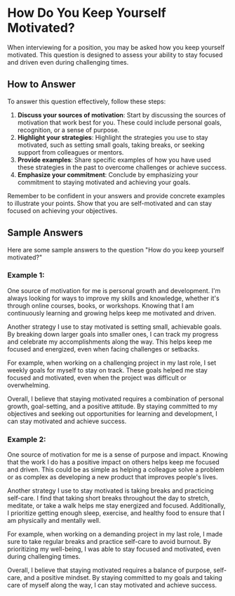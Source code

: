 How Do You Keep Yourself Motivated?
========================================================

When interviewing for a position, you may be asked how you keep yourself motivated. This question is designed to assess your ability to stay focused and driven even during challenging times.

How to Answer
-------------

To answer this question effectively, follow these steps:

1. **Discuss your sources of motivation**: Start by discussing the sources of motivation that work best for you. These could include personal goals, recognition, or a sense of purpose.
2. **Highlight your strategies**: Highlight the strategies you use to stay motivated, such as setting small goals, taking breaks, or seeking support from colleagues or mentors.
3. **Provide examples**: Share specific examples of how you have used these strategies in the past to overcome challenges or achieve success.
4. **Emphasize your commitment**: Conclude by emphasizing your commitment to staying motivated and achieving your goals.

Remember to be confident in your answers and provide concrete examples to illustrate your points. Show that you are self-motivated and can stay focused on achieving your objectives.

Sample Answers
--------------

Here are some sample answers to the question "How do you keep yourself motivated?"

### Example 1:

One source of motivation for me is personal growth and development. I'm always looking for ways to improve my skills and knowledge, whether it's through online courses, books, or workshops. Knowing that I am continuously learning and growing helps keep me motivated and driven.

Another strategy I use to stay motivated is setting small, achievable goals. By breaking down larger goals into smaller ones, I can track my progress and celebrate my accomplishments along the way. This helps keep me focused and energized, even when facing challenges or setbacks.

For example, when working on a challenging project in my last role, I set weekly goals for myself to stay on track. These goals helped me stay focused and motivated, even when the project was difficult or overwhelming.

Overall, I believe that staying motivated requires a combination of personal growth, goal-setting, and a positive attitude. By staying committed to my objectives and seeking out opportunities for learning and development, I can stay motivated and achieve success.

### Example 2:

One source of motivation for me is a sense of purpose and impact. Knowing that the work I do has a positive impact on others helps keep me focused and driven. This could be as simple as helping a colleague solve a problem or as complex as developing a new product that improves people's lives.

Another strategy I use to stay motivated is taking breaks and practicing self-care. I find that taking short breaks throughout the day to stretch, meditate, or take a walk helps me stay energized and focused. Additionally, I prioritize getting enough sleep, exercise, and healthy food to ensure that I am physically and mentally well.

For example, when working on a demanding project in my last role, I made sure to take regular breaks and practice self-care to avoid burnout. By prioritizing my well-being, I was able to stay focused and motivated, even during challenging times.

Overall, I believe that staying motivated requires a balance of purpose, self-care, and a positive mindset. By staying committed to my goals and taking care of myself along the way, I can stay motivated and achieve success.

